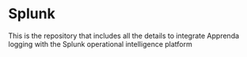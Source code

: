 # Splunk
This is the repository that includes all the details to integrate Apprenda logging with the Splunk operational intelligence platform
